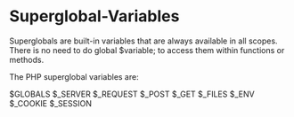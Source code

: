 # Superglobal-Variables
Superglobals are built-in variables that are always available in all scopes. There is no need to do global $variable; to access them within functions or methods.


The PHP superglobal variables are:

$GLOBALS
$_SERVER
$_REQUEST
$_POST
$_GET
$_FILES
$_ENV
$_COOKIE
$_SESSION
